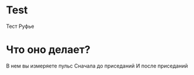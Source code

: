 # Test
Тест Руфье

# Что оно делает?
В нем вы измеряете пульс
Сначала до приседаний
И после приседаний

